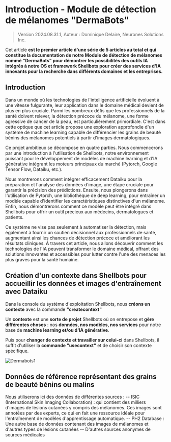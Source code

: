 # Introduction - Module de détection de mélanomes "DermaBots"
> Version 2024.08.31.1, Auteur : Dominique Delaire, Neurones Solutions Inc.

Cet article **est le premier article d'une série de 5 articles au total et qui constitue la documentation de notre Module de détection de mélanomes nommé "DermaBots" pour démontrer les possibilités des outils IA intégrés à notre OS et framework Shellbots pour créer des services d'IA innovants pour la recherche dans différents domaines et les entreprises.**

## Introduction
Dans un monde où les technologies de l'intelligence artificielle évoluent à une vitesse fulgurante, leur application dans le domaine médical devient de plus en plus cruciale. Parmi les nombreux défis que les professionnels de la santé doivent relever, la détection précoce du mélanome, une forme agressive de cancer de la peau, est particulièrement primordiale. C'est dans cette optique que cet article propose une exploration approfondie d'un système de machine learning capable de différencier les grains de beauté bénins des mélanomes potentiels à partir d'images dermatologiques.

Ce projet ambitieux se décompose en quatre parties. Nous commencerons par une introduction à l'utilisation de Shellbots, notre environnement puissant pour le développement de modèles de machine learning et d'IA générative intégrant les moteurs principaux du marché (Pytorch, Google Tensor Flow, Dataiku, etc.). 

Nous montrerons comment intégrer efficacement Dataiku pour la préparation et l'analyse des données d'image, une étape cruciale pour garantir la précision des prédictions. Ensuite, nous plongerons dans l'utilisation de Pytorch, une bibliothèque de deep learning, pour entraîner un modèle capable d'identifier les caractéristiques distinctives d'un mélanome. Enfin, nous démontrerons comment ce modèle peut être intégré dans Shellbots pour offrir un outil précieux aux médecins, dermatologues et patients.

Ce système ne vise pas seulement à automatiser la détection, mais également à fournir un soutien décisionnel aux professionnels de santé, augmentant ainsi les chances de détection précoce et améliorant les résultats cliniques. À travers cet article, nous allons découvrir comment les technologies de l'IA peuvent transformer le domaine médical, offrant des solutions innovantes et accessibles pour lutter contre l'une des menaces les plus graves pour la santé humaine.

## Création d'un contexte dans Shellbots pour accueillir les données et images d'entraînement avec Dataiku

Dans la console du système d'exploitation Shellbots, nous **créons un contexte** avec la commande **"createcontext"**   

Un **contexte** est une **sorte de projet** Shellbots où on entrepose et **gère différentes choses** : nos **données, nos modèles, nos services** pour notre base de **machine learning et/ou d'IA générative**.   

Puis pour **changer de contexte et travailler sur celui-ci** dans Shellbots, il suffit d'utiliser la **commande "usecontext"** et de choisir son contexte spécifique.

![Dermabots1](https://github.com/user-attachments/assets/d6b27b9e-b621-4591-a268-e28d532b9c6a)

## Données de référence représentant des grains de beauté bénins ou malins

Nous utiliserons ici des données de différentes sources :
-- ISIC (International Skin Imaging Collaboration) : qui contient des milliers d'images de lésions cutanées y compris des mélanomes. Ces images sont annotées par des experts, ce qui en fait une ressource idéale pour l'entraînement de modèles d'apprentissage automatique.
-- PH2 Database : Une autre base de données contenant des images de mélanomes et d'autres types de lésions cutanées
-- D'autres sources anonymes de sources médicales
